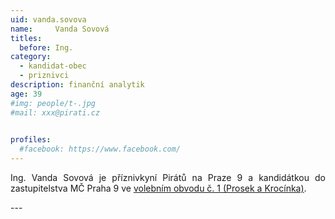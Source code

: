 ```yaml
---
uid: vanda.sovova
name:     Vanda Sovová
titles:
  before: Ing.
category:
  - kandidat-obec
  - priznivci
description: finanční analytik
age: 39
#img: people/t-.jpg
#mail: xxx@pirati.cz

 
profiles:
  #facebook: https://www.facebook.com/
---
```

<p style='text-align: justify;'>
Ing. Vanda Sovová je příznivkyní Pirátů na Praze 9 a kandidátkou do zastupitelstva MČ Praha 9 ve <a href="/komunalni-volby-2018/prosek/" target="_self"><u>volebním obvodu č. 1 (Prosek a Krocínka)</u></a>.
</p>
---